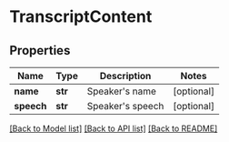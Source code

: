 # TranscriptContent

## Properties
Name | Type | Description | Notes
------------ | ------------- | ------------- | -------------
**name** | **str** | Speaker&#39;s name | [optional] 
**speech** | **str** | Speaker&#39;s speech | [optional] 

[[Back to Model list]](../README.md#documentation-for-models) [[Back to API list]](../README.md#documentation-for-api-endpoints) [[Back to README]](../README.md)


